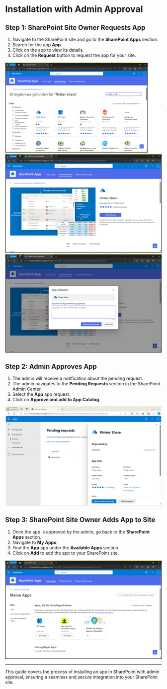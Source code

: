 # Installation with Admin Approval

## Step 1: SharePoint Site Owner Requests App

1. Navigate to the SharePoint site and go to the **SharePoint Apps** section.
2. Search for the app **App**.
3. Click on the app to view its details.
4. Click on the **Request** button to request the app for your site.

![Search for App](/_media/search-for-app.png)
![App Details](/_media/app-details.png)
![Request App](/_media/request-app.png)

## Step 2: Admin Approves App

1. The admin will receive a notification about the pending request.
2. The admin navigates to the **Pending Requests** section in the SharePoint Admin Center.
3. Select the **App** app request.
4. Click on **Approve and add to App Catalog**.

![Admin Approval](/_media/admin-approval.png)

## Step 3: SharePoint Site Owner Adds App to Site

1. Once the app is approved by the admin, go back to the **SharePoint Apps** section.
2. Navigate to **My Apps**.
3. Find the **App** app under the **Available Apps** section.
4. Click on **Add** to add the app to your SharePoint site.

![Add App to Site](/_media/add-app-to-site.png)

---

This guide covers the process of installing an app in SharePoint with admin approval, ensuring a seamless and secure integration into your SharePoint site.
